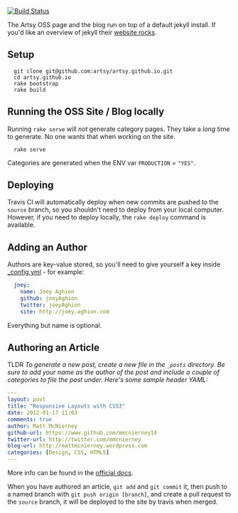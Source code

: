 [![Build Status](https://travis-ci.org/artsy/artsy.github.io.svg)](https://travis-ci.org/artsy/artsy.github.io)

The Artsy OSS page and the blog run on top of a default jekyll install. If you'd like an overview of jekyll their [website rocks](http://jekyllrb.com/).

## Setup

```
  git clone git@github.com:artsy/artsy.github.io.git
  cd artsy.github.io
  rake bootstrap
  rake build
```

## Running the OSS Site / Blog locally

Running `rake serve` will _not_ generate category pages. They take a _long_ time to generate. No one wants that when working on the site.

```
  rake serve
```

Categories are generated when the ENV var `PRODUCTION` = `"YES"`.

## Deploying

Travis CI will automatically deploy when new commits are pushed to the `source` branch, so you shouldn't need to deploy from your local computer. However, if you need to deploy locally, the `rake deploy` command is available. 

## Adding an Author

Authors are key-value stored, so you'll need to give yourself a key inside [_config.yml](_config.yml) - for example:

```yaml
  joey:
    name: Joey Aghion
    github: joeyAghion
    twitter: joeyAghion
    site: http://joey.aghion.com
```

Everything but name is optional.

## Authoring an Article

TLDR
_To generate a new post, create a new file in the `_posts` directory. Be sure to add your name as the author of the post and include a couple of categories to file the post under. Here's some sample header YAML:_

```yaml
---
layout: post
title: "Responsive Layouts with CSS3"
date: 2012-01-17 11:03
comments: true
author: Matt McNierney
github-url: https://www.github.com/mmcnierney14
twitter-url: http://twitter.com/mmcnierney
blog-url: http://mattmcnierney.wordpress.com
categories: [Design, CSS, HTML5]
---
```

More info can be found in the [official docs](http://jekyllrb.com/docs/posts/).

When you have authored an article, `git add` and `git commit` it, then push to a named branch with `git push origin [branch]`, and create a pull request to the `source` branch, it will be deployed to the site by travis when merged.
